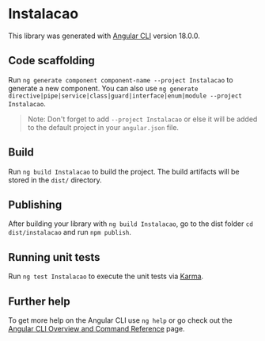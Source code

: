 # Instalacao

This library was generated with [Angular CLI](https://github.com/angular/angular-cli) version 18.0.0.

## Code scaffolding

Run `ng generate component component-name --project Instalacao` to generate a new component. You can also use `ng generate directive|pipe|service|class|guard|interface|enum|module --project Instalacao`.
> Note: Don't forget to add `--project Instalacao` or else it will be added to the default project in your `angular.json` file. 

## Build

Run `ng build Instalacao` to build the project. The build artifacts will be stored in the `dist/` directory.

## Publishing

After building your library with `ng build Instalacao`, go to the dist folder `cd dist/instalacao` and run `npm publish`.

## Running unit tests

Run `ng test Instalacao` to execute the unit tests via [Karma](https://karma-runner.github.io).

## Further help

To get more help on the Angular CLI use `ng help` or go check out the [Angular CLI Overview and Command Reference](https://angular.dev/tools/cli) page.
